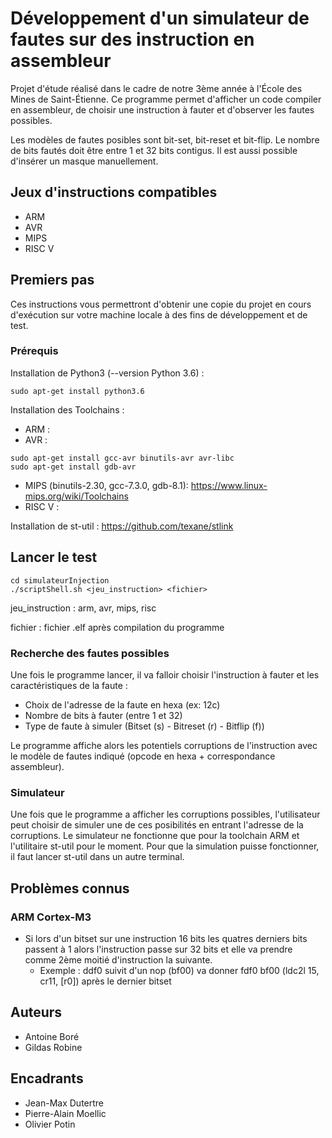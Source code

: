 # Développement d'un simulateur de fautes sur des instruction en assembleur

Projet d'étude réalisé dans le cadre de notre 3ème année à l'École des Mines de Saint-Étienne. Ce programme permet d'afficher un code compiler en assembleur, de choisir une instruction à fauter et d'observer les fautes possibles.

Les modèles de fautes posibles sont bit-set, bit-reset et bit-flip. Le nombre de bits fautés doit être entre 1 et 32 bits contigus. Il est aussi possible d'insérer un masque manuellement. 


## Jeux d'instructions compatibles

* ARM
* AVR
* MIPS
* RISC V


## Premiers pas

Ces instructions vous permettront d'obtenir une copie du projet en cours d'exécution sur votre machine locale à des fins de développement et de test.

### Prérequis

Installation de Python3 (--version Python 3.6) :
```
sudo apt-get install python3.6
```
Installation des Toolchains :
* ARM :
* AVR : 
```
sudo apt-get install gcc-avr binutils-avr avr-libc
sudo apt-get install gdb-avr
```
* MIPS (binutils-2.30, gcc-7.3.0, gdb-8.1): https://www.linux-mips.org/wiki/Toolchains
* RISC V :

Installation de st-util : https://github.com/texane/stlink

## Lancer le test

```
cd simulateurInjection
./scriptShell.sh <jeu_instruction> <fichier>
```
jeu_instruction : arm, avr, mips, risc

fichier : fichier .elf après compilation du programme

### Recherche des fautes possibles

Une fois le programme lancer, il va falloir choisir l'instruction à fauter et les caractéristiques de la faute :
* Choix de l'adresse de la faute en hexa (ex: 12c)
* Nombre de bits à fauter (entre 1 et 32)
* Type de faute à simuler (Bitset (s) - Bitreset (r) - Bitflip (f))

Le programme affiche alors les potentiels corruptions de l'instruction avec le modèle de fautes indiqué (opcode en hexa + correspondance assembleur).

### Simulateur

Une fois que le programme a afficher les corruptions possibles, l'utilisateur peut choisir de simuler une de ces posibilités en entrant l'adresse de la corruptions.
Le simulateur ne fonctionne que pour la toolchain ARM et l'utilitaire st-util pour le moment. Pour que la simulation puisse fonctionner, il faut lancer st-util dans un autre terminal.


## Problèmes connus

### ARM Cortex-M3

* Si lors d'un bitset sur une instruction 16 bits les quatres derniers bits passent à 1 alors l'instruction passe sur 32 bits et elle va prendre comme 2ème moitié d'instruction la suivante.
	* Exemple : ddf0 suivit d'un nop (bf00) va donner fdf0 bf00 (ldc2l	15, cr11, [r0]) après le dernier bitset


## Auteurs

* Antoine Boré 
* Gildas Robine

## Encadrants

* Jean-Max Dutertre
* Pierre-Alain Moellic
* Olivier Potin




